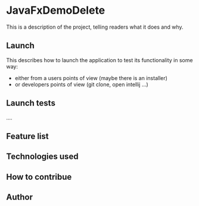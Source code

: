 # JavaFxDemoDelete

This is a description of the project, telling readers what it does and why.

## Launch 

This describes how to launch the application to test its functionality in some way:
- either from a users points of view (maybe there is an installer)
- or developers points of view (git clone, open intellij ...)

## Launch tests

....

## Feature list

## Technologies used

## How to contribue

## Author
